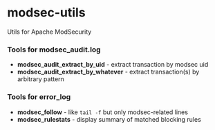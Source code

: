 modsec-utils
============

Utils for Apache ModSecurity

### Tools for modsec_audit.log

* **modsec_audit_extract_by_uid** - extract transaction by modsec uid
* **modsec_audit_extract_by_whatever** - extract transaction(s) by arbitrary pattern

### Tools for error_log

* **modsec_follow** - like `tail -f` but only modsec-related lines
* **modsec_rulestats** - display summary of matched blocking rules
